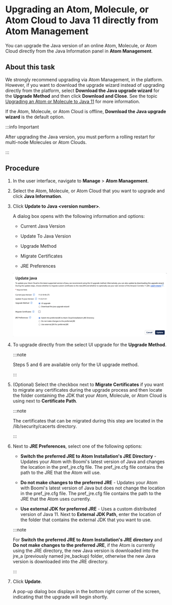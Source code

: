 # Upgrading an Atom, Molecule, or Atom Cloud to Java 11 directly from Atom Management 

<head>
  <meta name="guidename" content="Integration"/>
  <meta name="context" content="GUID-bdea4653-92de-4ee7-9f42-e11684546e02"/>
</head>


You can upgrade the Java version of an online Atom, Molecule, or Atom Cloud directly from the Java Information panel in **Atom Management**.

## About this task

We strongly recommend upgrading via Atom Management, in the platform. However, if you want to download the upgrade wizard instead of upgrading directly from the platform, select **Download the Java upgrade wizard** for the **Upgrade Method** and then click **Download and Close**. See the topic [Upgrading an Atom or Molecule to Java 11](int-Upgrading_an_Atom_or_Molecule_to_Java_11_d46de877-3973-4353-95f8-d3e17f435b0e.md) for more information.

If the Atom, Molecule, or Atom Cloud is offline, **Download the Java upgrade wizard** is the default option.

:::info Important

After upgrading the Java version, you must perform a rolling restart for multi-node Molecules or Atom Clouds.

:::

## Procedure

1.  In the user interface, navigate to **Manage** \> **Atom Management**.

2.  Select the Atom, Molecule, or Atom Cloud that you want to upgrade and click **Java Information**.

3.  Click **Update to Java \<version number\>**.

    A dialog box opens with the following information and options:

    -   Current Java Version

    -   Update To Java Version

    -   Upgrade Method

    -   Migrate Certificates

    -   JRE Preferences

    ![The Update Java dialog box with options for the upgrade method, migrate certificates, and JRE preferences.](../Images/img-int-upgrade_java_ui_ec94b737-cfdb-4c23-9315-61c1c231e84d.png)

4.  To upgrade directly from the select UI upgrade for the **Upgrade Method**.

    :::note
    
    Steps 5 and 6 are available only for the UI upgrade method.

    :::

5.  \(Optional\) Select the checkbox next to **Migrate Certificates** if you want to migrate any certificates during the upgrade process and then locate the folder containing the JDK that your Atom, Molecule, or Atom Cloud is using next to **Certificate Path**.

    :::note

    The certificates that can be migrated during this step are located in the /lib/security/cacerts directory.

    :::

6.  Next to **JRE Preferences**, select one of the following options:

    -   **Switch the preferred JRE to Atom Installation's JRE Directory** - Updates your Atom with Boomi's latest version of Java and changes the location in the pref\_jre.cfg file. The pref\_jre.cfg file contains the path to the JRE that the Atom will use.

    -   **Do not make changes to the preferred JRE** - Updates your Atom with Boomi's latest version of Java but does not change the location in the pref\_jre.cfg file. The pref\_jre.cfg file contains the path to the JRE that the Atom uses currently.

    -   **Use external JDK for preferred JRE** - Uses a custom distributed version of Java 11. Next to **External JDK Path**, enter the location of the folder that contains the external JDK that you want to use.

    :::note

    For **Switch the preferred JRE to Atom Installation's JRE directory** and **Do not make changes to the preferred JRE**, if the Atom is currently using the JRE directory, the new Java version is downloaded into the jre_a (previously named jre_backup) folder, otherwise the new Java version is downloaded into the JRE directory.

    :::

7.  Click **Update**.

    A pop-up dialog box displays in the bottom right corner of the screen, indicating that the upgrade will begin shortly.